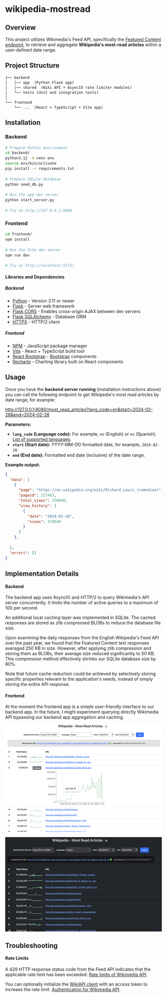 # wikipedia-mostread

## Overview

This project utilizes Wikimedia's Feed API, specifically the [Featured Content endpoint](https://api.wikimedia.org/wiki/Feed_API/Reference/Featured_content), to retrieve and aggregate **Wikipedia's most-read articles** within a user-defined date range.


## Project Structure

```
├── backend
│   │── app  (Python Flask app)
│   │── shared  (Wiki API + AsyncIO rate limiter modules)
│   └── tests (Unit and integration tests)
│
└── frontend
    └── ...  (React + TypeScript + Vite app)
```


## Installation

### Backend
```sh
# Prepare Python environment
cd backend/
python3.12 -m venv env
source env/bin/activate
pip install -r requirements.txt

# Prepare SQLite database
python seed_db.py

# Run the app dev server
python start_server.py

# Try on http://127.0.0.1:8080
```

### Frontend
```sh
cd frontend/
npm install

# Run the Vite dev server
npm run dev

# Try on http://localhost:5173/
```

#### Libraries and Dependencies

##### Backend
- [Python](https://www.python.org/) - Version 3.11 or newer
- [Flask](https://flask.palletsprojects.com/en/3.0.x/) - Server web framework
- [Flask CORS](https://flask-cors.readthedocs.io/en/latest/) - Enables cross-origin AJAX between dev servers
- [Flask SQLAlchemy](https://flask-sqlalchemy.palletsprojects.com/en/3.1.x/) - Database ORM
- [HTTPX](https://www.python-httpx.org/) - HTTP/2 client

##### Frontend
- [NPM](https://www.npmjs.com/) - JavaScript package manager
- [Vite](https://vitejs.dev/guide/) - React + TypeScript build tool
- [React Bootstrap](https://react-bootstrap.netlify.app/) - [Bootstrap](https://getbootstrap.com/) components
- [Recharts](https://recharts.org/) - Charting library built on React components

## Usage

Once you have the **backend server running** (installation instructions above) you can call the following endpoint to get Wikipedia's most read articles by date range, for example:

http://127.0.0.1:8080/most_read_articles?lang_code=en&start=2024-02-28&end=2024-02-28

**Parameters:**
- **`lang_code` (Language code):** For example, `en` (English) or `es` (Spanish). [List of supported languages](https://wikistats.wmcloud.org/display.php?t=wp).
- **`start` (Start date):** YYYY-MM-DD formatted date, for example, `2024-02-28`.
- **`end` (End date):** Formatted end date (inclusive) of the date range.

**Example output:**
```json
{
  "data": [
    {
      "page": "https://en.wikipedia.org/wiki/Richard_Lewis_(comedian)",
      "pageid": 217483,
      "total_views": 378040,
      "view_history": [
        {
          "date": "2024-02-28",
          "views": 378040
        }
      ]
    },

  ],
  "errors": []
}
```


## Implementation Details

#### Backend

The backend app uses AsyncIO and HTTP/2 to query Wikimedia's API server concurrently. It limits the number of active queries to a maximum of 100 per second.

An additional local caching layer was implemented in SQLite. The cached responses are stored as zlib compressed BLOBs to reduce the database file size.

Upon examining the daily responses from the English Wikipedia's Feed API over the past year, we found that the Featured Content text responses averaged 250 KB in size. However, after applying zlib compression and storing them as BLOBs, their average size reduced significantly to 50 KB. This compression method effectively shrinks our SQLite database size by 80%.

Note that future cache reduction could be achieved by selectively storing specific properties relevant to the application's needs, instead of simply storing the entire API response.

#### Frontend

At the moment the frontend app is a simple user-friendly interface to our backend app. In the future, I might experiment querying directly Wikimedia API bypassing our backend app aggregation and caching.

![Screenshot light-mode](./assets/screenshot-light-1.png)

![Screenshot dark-mode](./assets/screenshot-dark-1.png)


## Troubleshooting

#### Rate Limits
A 429 HTTP response status code from the Feed API indicates that the applicable rate limit has been exceeded. [Rate limits of Wikimedia API](https://api.wikimedia.org/wiki/Rate_limits).

You can optionally initialize the [WikiAPI client](https://github.com/gofordiego/wikipedia-mostread/blob/main/backend/shared/wiki_api.py) with an access token to increase the rate limit. [Authentication for Wikimedia API](https://api.wikimedia.org/wiki/Authentication).
